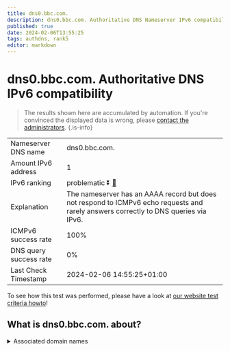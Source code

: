 ```yaml
---
title: dns0.bbc.com.
description: dns0.bbc.com. Authoritative DNS Nameserver IPv6 compatibility
published: true
date: 2024-02-06T13:55:25
tags: authdns, rank5
editor: markdown
---
```


# dns0.bbc.com. Authoritative DNS IPv6 compatibility

> The results shown here are accumulated by automation. If you're convinced the displayed data is wrong, please [contact the administrators](/howto/chat). 
{.is-info}




|   |   |
| - | - |
| Nameserver DNS name | dns0.bbc.com.
| Amount IPv6 address | 1
| IPv6 ranking | problematic :arrow_double_down: [🔗](/howto/ranking) |
| Explanation | The nameserver has an AAAA record but does not respond to ICMPv6 echo requests and rarely answers correctly to DNS queries via IPv6. |
| ICMPv6 success rate | 100%|
| DNS query success rate | 0% |
| Last Check Timestamp | 2024-02-06 14:55:25+01:00 |

To see how this test was performed, please have a look at [our website test criteria howto](/howto/testcriteria/authdns)!


## What is dns0.bbc.com. about?






<details>
<summary>Associated domain names</summary>

www.bbc.com

www.bbc.co.uk

</details>
